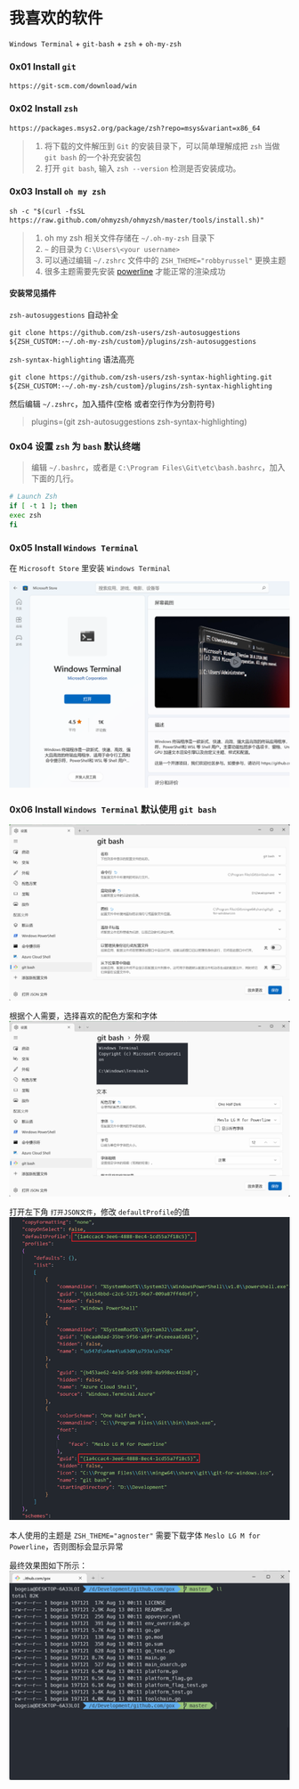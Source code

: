 # 我喜欢的软件

`Windows Terminal` + `git-bash` + `zsh` + `oh-my-zsh`

### 0x01 Install `git` 
```http request
https://git-scm.com/download/win
```

### 0x02 Install `zsh`
```http request
https://packages.msys2.org/package/zsh?repo=msys&variant=x86_64
```
> 1. 将下载的文件解压到 `Git` 的安装目录下，可以简单理解成把 `zsh` 当做 `git bash` 的一个补充安装包
> 2. 打开 `git bash`, 输入 `zsh --version` 检测是否安装成功。


### 0x03 Install `oh my zsh`
```shell
sh -c "$(curl -fsSL https://raw.github.com/ohmyzsh/ohmyzsh/master/tools/install.sh)"
```
> 1. oh my zsh 相关文件存储在 `~/.oh-my-zsh` 目录下
> 2. `~` 的目录为 `C:\Users\<your username>`
> 3. 可以通过编辑 `~/.zshrc` 文件中的 `ZSH_THEME="robbyrussel"` 更换主题
> 4. 很多主题需要先安装 [powerline](https://github.com/powerline/fonts) 才能正常的渲染成功

####  安装常见插件

`zsh-autosuggestions` 自动补全
```shell
git clone https://github.com/zsh-users/zsh-autosuggestions ${ZSH_CUSTOM:-~/.oh-my-zsh/custom}/plugins/zsh-autosuggestions
```

`zsh-syntax-highlighting` 语法高亮
```shell
git clone https://github.com/zsh-users/zsh-syntax-highlighting.git ${ZSH_CUSTOM:-~/.oh-my-zsh/custom}/plugins/zsh-syntax-highlighting
```
然后编辑 `~/.zshrc`，加入插件(空格 或者空行作为分割符号)
> plugins=(git zsh-autosuggestions zsh-syntax-highlighting)

### 0x04 设置 `zsh` 为 `bash` 默认终端

> 编辑 `~/.bashrc`，或者是 `C:\Program Files\Git\etc\bash.bashrc`，加入下面的几行。

```bash
# Launch Zsh
if [ -t 1 ]; then
exec zsh
fi
```

### 0x05 Install `Windows Terminal`

在 `Microsoft Store` 里安装 `Windows Terminal`

![image](./images/Microsoft_Store.png)

### 0x06 Install `Windows Terminal` 默认使用 `git bash`

![image](./images/config_1.png)

根据个人需要，选择喜欢的配色方案和字体
![image](./images/config_2.png)

打开左下角 `打开JSON文件`，修改 `defaultProfile`的值
![image](./images/config_3.png)

本人使用的主题是 `ZSH_THEME="agnoster"` 需要下载字体 `Meslo LG M for Powerline`，否则图标会显示异常

最终效果图如下所示：
![image](./images/beautify.png)